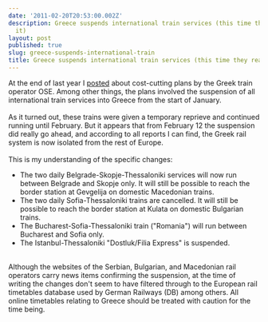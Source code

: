 ```yaml
---
date: '2011-02-20T20:53:00.002Z'
description: Greece suspends international train services (this time they really mean
  it)
layout: post
published: true
slug: greece-suspends-international-train
title: Greece suspends international train services (this time they really mean it)
---
```


At the end of last year I <a href="https://balkanology.com/blog/greece-cuts-train-services-all/">posted</a> about cost-cutting plans by the Greek train operator OSE. Among other things, the plans involved the suspension of all international train services into Greece from the start of January.<br />
<br />
As it turned out, these trains were given a temporary reprieve and continued running until February. But it appears that from February 12 the suspension did really go ahead, and according to all reports I can find, the Greek rail system is now isolated from the rest of Europe.<br />
<br />
This is my understanding of the specific changes:<br />
- The two daily Belgrade-Skopje-Thessaloniki services will now run between Belgrade and Skopje only. It will still be possible to reach the border station at Gevgelija on domestic Macedonian trains.<br />
- The two daily Sofia-Thessaloniki trains are cancelled. It will still be possible to reach the border station at Kulata on domestic Bulgarian trains.<br />
- The Bucharest-Sofia-Thessaloniki train ("Romania") will run between Bucharest and Sofia only.<br />
- The Istanbul-Thessaloniki "Dostluk/Filia Express" is suspended.<br />
<br />
Although the websites of the Serbian, Bulgarian, and Macedonian rail operators carry news items confirming the suspension, at the time of writing the changes don't seem to have filtered through to the European rail timetables database used by German Railways (DB) among others. All online timetables relating to Greece should be treated with caution for the time being.
